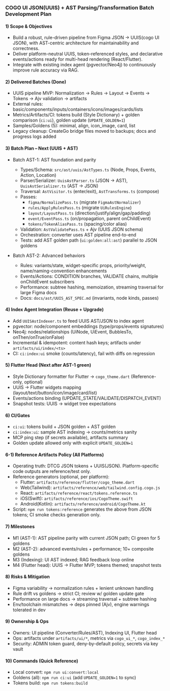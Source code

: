 ### COGO UI JSON(UUIS) + AST Parsing/Transformation Batch Development Plan

#### 1) Scope & Objectives
- Build a robust, rule-driven pipeline from Figma JSON → UUIS(cogo UI JSON), with AST-centric architecture for maintainability and correctness.
- Deliver platform-neutral UUIS, token-referenced styles, and declarative events/actions ready for multi-head rendering (React/Flutter).
- Integrate with existing index agent (pgvector/Neo4j) to continuously improve rule accuracy via RAG.

#### 2) Delivered Batches (Done)
- UUIS pipeline MVP: Normalization → Rules → Layout → Events → Tokens → Ajv validation → artifacts
- External rules: basic/components/inputs/containers/icons/images/cards/lists
- Metrics/Artifacts/CI: tokens build (Style Dictionary) + golden comparison (`ci:ui`), golden update (`UPDATE_GOLDEN=1`)
- Samples/Goldens (5): minimal, align, icon_image, card, list
- Legacy cleanup: CreateGo bridge files moved to backups; docs and progress logs added

#### 3) Batch Plan – Next (UUIS + AST)
- Batch AST-1: AST foundation and parity
  - Types/Schema: `src/ast/uuis/AstTypes.ts` (Node, Props, Events, Action, Location)
  - Parser/Serializer: `UuisAstParser.ts` (JSON → AST), `UuisAstSerializer.ts` (AST → JSON)
  - Traversal: `AstVisitor.ts` (enter/exit), `AstTransforms.ts` (compose)
  - Passes:
    - `figma/NormalizePass.ts` (migrate `FigmaAstNormalizer`)
    - `rules/ApplyRulesPass.ts` (migrate `UiRulesEngine`)
    - `layout/LayoutPass.ts` (direction/justify/align/gap/padding)
    - `event/EventPass.ts` (on/propagation, parent onChildEvent)
    - `tokens/TokenAliasPass.ts` (spacing/color alias)
  - Validation: `AstValidatePass.ts` + Ajv (UUIS JSON schema)
  - Orchestration: converter uses AST pipeline end-to-end
  - Tests: add AST golden path (`ui:golden:all:ast`) parallel to JSON goldens

- Batch AST-2: Advanced behaviors
  - Rules: variants/state, widget-specific props, priority/weight, name/naming-convention enhancements
  - Events/Actions: CONDITION branches, VALIDATE chains, multiple onChildEvent subscribers
  - Performance: subtree hashing, memoization, streaming traversal for large Figma docs
  - Docs: `docs/ast/UUIS_AST_SPEC.md` (invariants, node kinds, passes)

#### 4) Index Agent Integration (Reuse + Upgrade)
- Add `UUISAstIndexer.ts` to feed UUIS AST/JSON to index agent
- pgvector: node/component embeddings (type/props/events signatures)
- Neo4j: nodes/relationships (UiNode, UiEvent, BubblesTo, onThen/onTrue/onFalse)
- Incremental & idempotent: content hash keys; artifacts under `artifacts/ui/index/<ts>`
- CI: `ci:index:ui` smoke (counts/latency), fail with diffs on regression

#### 5) Flutter Head (Next after AST-1 green)
- Style Dictionary formatter for Flutter → `cogo_theme.dart` (Reference-only, optional)
- UUIS → Flutter widgets mapping (layout/text/button/icon/image/card/list)
- Events/actions binding (UPDATE_STATE/VALIDATE/DISPATCH_EVENT)
- Snapshot tests: UUIS → widget tree expectations

#### 6) CI/Gates
- `ci:ui`: tokens build + JSON golden + AST golden
- `ci:index:ui`: sample AST indexing → counts/metrics sanity
- MCP ping step (if secrets available), artifacts summary
- Golden update allowed only with explicit `UPDATE_GOLDEN=1`

#### 6-1) Reference Artifacts Policy (All Platforms)
- Operating truth: DTCG JSON tokens + UUIS(JSON). Platform-specific code outputs are reference/test only.
- Reference generators (optional, per platform):
  - Flutter: `artifacts/reference/flutter/cogo_theme.dart`
  - Web(Tailwind): `artifacts/reference/web/tailwind.config.cogo.js`
  - React: `artifacts/reference/react/tokens.reference.ts`
  - iOS(Swift): `artifacts/reference/ios/CogoTheme.swift`
  - Android(Kotlin): `artifacts/reference/android/CogoTheme.kt`
- Script: `npm run tokens:reference` generates the above from JSON tokens; CI smoke checks generation only.

#### 7) Milestones
- M1 (AST-1): AST pipeline parity with current JSON path; CI green for 5 goldens
- M2 (AST-2): advanced events/rules + performance; 10+ composite goldens
- M3 (Indexing): UI AST indexed; RAG feedback loop online
- M4 (Flutter head): UUIS → Flutter MVP; tokens themed; snapshot tests

#### 8) Risks & Mitigation
- Figma variability → normalization rules + lenient unknown handling
- Rule drift vs goldens → strict CI; review w/ golden update gate
- Performance on large docs → streaming traversal + subtree hashing
- Env/toolchain mismatches → deps pinned (Ajv), engine warnings tolerated in dev

#### 9) Ownership & Ops
- Owners: UI pipeline (Converter/Rules/AST), Indexing UI, Flutter head
- Ops: artifacts under `artifacts/ui/*`, metrics via `cogo_ui_*`, `cogo_index_*`
- Security: ADMIN token guard, deny-by-default policy, secrets via key vault

#### 10) Commands (Quick Reference)
- Local convert: `npm run ui:convert:local`
- Goldens (all): `npm run ci:ui` (add `UPDATE_GOLDEN=1` to sync)
- Tokens build: `npm run tokens:build`


